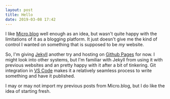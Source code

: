 ```yaml
---
layout: post
title: Hello
date: 2019-03-08 17:42
---
```


I like [Micro.blog](https://micro.blog/) well enough as an idea, but wasn't quite happy with the limitations of it as a blogging platform. It just doesn't give me the kind of control I wanted on something that is supposed to be *my* website.

So, I'm giving [Jekyll](https://jekyllrb.com/) another try and hosting on [Github Pages](https://pages.github.com/) for now. I might look into other systems, but I'm familiar with Jekyll from using it with previous websites and an pretty happy with it after a bit of tinkering. Git integration in [VS Code](https://code.visualstudio.com/) makes it a relatively seamless process to write something and have it published.

I may or may not import my previous posts from Micro.blog, but I do like the idea of starting fresh.
